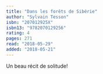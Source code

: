 ```yaml
---
title: "Dans les forêts de Sibérie"
author: "Sylvain Tesson"
isbn: "207012925X"
isbn13: "9782070129256"
rating: 4
pages: 271
read: "2018-05-29"
added: "2018-05-21"
---
```

Un beau récit de solitude!
